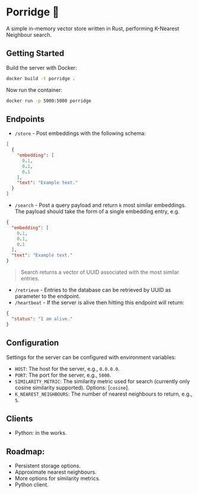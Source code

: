 # Porridge 🥣

A simple in-memory vector store written in Rust, performing K-Nearest Neighbour search.

## Getting Started
Build the server with Docker:
```bash
docker build -t porridge .
```
Now run the container:
```bash
docker run -p 5000:5000 porridge
```

## Endpoints
- `/store` - Post embeddings with the following schema:
```json
[
  {
    "embedding": [
      0.1,
      0.1,
      0.1
    ],
    "text": "Example text."
  }
]
```
- `/search` - Post a query payload and return `k` most similar embeddings. The payload should take the form of a single embedding entry, e.g.
```json
{
  "embedding": [
    0.1,
    0.1,
    0.1
  ],
  "text": "Example text."
}
```
> Search returns a vector of UUID associated with the most similar entries.

- `/retrieve` - Entries to the database can be retrieved by UUID as parameter to the endpoint.
- `/heartbeat` - If the server is alive then hitting this endpoint will return:
```json
{
  "status": "I am alive."
}
```

## Configuration
Settings for the server can be configured with environment variables:
- `HOST`: The host for the server, e.g., `0.0.0.0`.
- `PORT`: The port for the server, e.g., `5000`.
- `SIMILARITY_METRIC`: The similarity metric used for search (currently only cosine similarity supported). Options: [`cosine`].
- `K_NEAREST_NEIGHBOURS`: The number of nearest neighbours to return, e.g., `5`.

## Clients
- Python: in the works.

## Roadmap:
- Persistent storage options.
- Approximate nearest neighbours.
- More options for similarity metrics.
- Python client.
